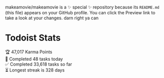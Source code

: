 makeamovie/makeamovie is a ✨ special ✨ repository because its `README.md` (this file) appears on your GitHub profile.
You can click the Preview link to take a look at your changes. darn right ya can

# Todoist Stats

<!-- TODO-IST:START -->
🏆  47,017 Karma Points           
🌸  Completed 48 tasks today           
✅  Completed 33,618 tasks so far           
⏳  Longest streak is 328 days
<!-- TODO-IST:END -->